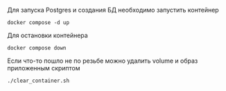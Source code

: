 Для запуска Postgres и создания БД необходимо запустить контейнер

```declarative
docker compose -d up
```
Для остановки контейнера
```declarative
docker compose down
```
Если что-то пошло не по резьбе можно удалить volume и образ приложенным скриптом
```declarative
./clear_container.sh
```